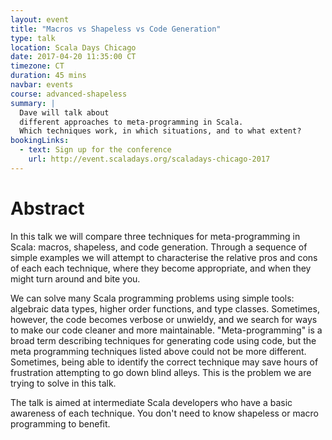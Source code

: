 ```yaml
---
layout: event
title: "Macros vs Shapeless vs Code Generation"
type: talk
location: Scala Days Chicago
date: 2017-04-20 11:35:00 CT
timezone: CT
duration: 45 mins
navbar: events
course: advanced-shapeless
summary: |
  Dave will talk about
  different approaches to meta-programming in Scala.
  Which techniques work, in which situations, and to what extent?
bookingLinks:
  - text: Sign up for the conference
    url: http://event.scaladays.org/scaladays-chicago-2017
---
```


# Abstract

In this talk we will compare three techniques
for meta-programming in Scala:
macros, shapeless, and code generation.
Through a sequence of simple examples
we will attempt to characterise
the relative pros and cons of each each technique,
where they become appropriate,
and when they might turn around and bite you.

We can solve many Scala programming problems using simple tools:
algebraic data types, higher order functions, and type classes.
Sometimes, however, the code becomes verbose or unwieldy,
and we search for ways to make our code cleaner and more maintainable.
"Meta-programming" is a broad term describing techniques
for generating code using code,
but the meta programming techniques listed above
could not be more different.
Sometimes, being able to identify the correct technique
may save hours of frustration attempting to go down blind alleys.
This is the problem we are trying to solve in this talk.

The talk is aimed at intermediate Scala developers
who have a basic awareness of each technique.
You don't need to know shapeless or macro programming to benefit.
